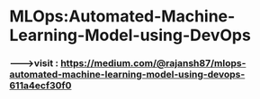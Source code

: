 # MLOps:Automated-Machine-Learning-Model-using-DevOps

### --->visit : https://medium.com/@rajansh87/mlops-automated-machine-learning-model-using-devops-611a4ecf30f0
